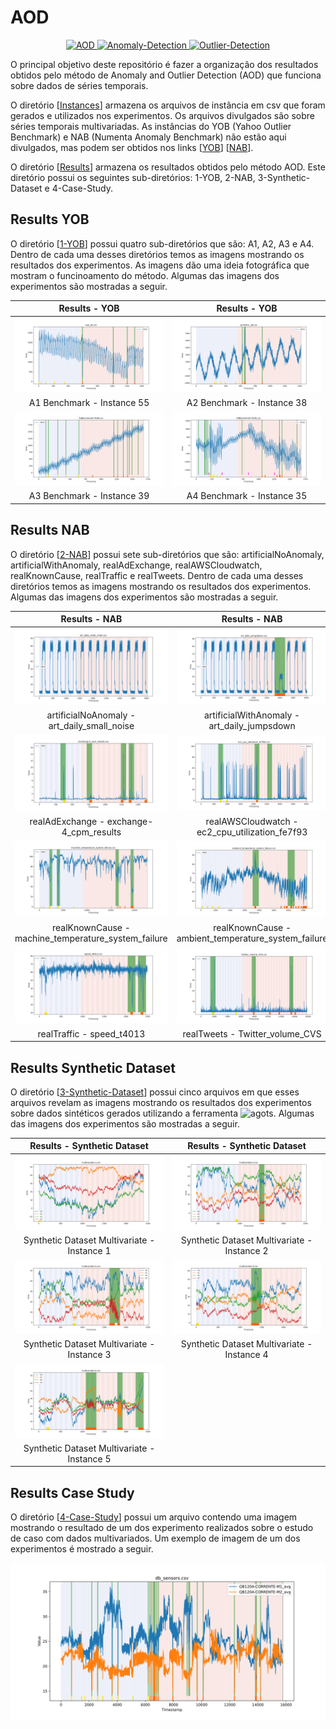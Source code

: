 # AOD

<p align="center">
  <a href="#">
    <img src="https://img.shields.io/badge/AOD-brightgreen.svg" alt="AOD">
  </a>
  <a href="#">
    <img src="https://img.shields.io/badge/Anomaly-Detection-blue.svg" alt="Anomaly-Detection">
  </a>
  <a href="#">
    <img src="https://img.shields.io/badge/Outlier-Detection-orange.svg" alt="Outlier-Detection">
  </a>
</p>

O principal objetivo deste repositório é fazer a organização dos resultados obtidos pelo método de Anomaly and Outlier Detection (AOD) que funciona sobre dados de séries temporais. 

O diretório [[Instances](./Instances/)] armazena os arquivos de instância em csv que foram gerados e utilizados nos experimentos. Os arquivos divulgados são sobre séries temporais multivariadas. As instâncias do YOB (Yahoo Outlier Benchmark) e NAB (Numenta Anomaly Benchmark) não estão aqui divulgados, mas podem ser obtidos nos links [[YOB](https://webscope.sandbox.yahoo.com/catalog.php?datatype=s\&did=70)] [[NAB](https://github.com/numenta/NAB)].

O diretório [[Results](./Results/)] armazena os resultados obtidos pelo método AOD. Este diretório possui os seguintes sub-diretórios: 1-YOB, 2-NAB, 3-Synthetic-Dataset e 4-Case-Study. 

## Results YOB

O diretório [[1-YOB](./Results/1-YOB/)] possui quatro sub-diretórios que são: A1, A2, A3 e A4. Dentro de cada uma desses diretórios temos as imagens mostrando os resultados dos experimentos. As imagens dão uma ideia fotográfica que mostram o funcinoamento do método. Algumas das imagens dos experimentos são mostradas a seguir. 

| Results - YOB                                          | Results - YOB                                          |
|:------------------------------------------------------:|:------------------------------------------------------:|
| ![](./Results/1-YOB/A1/plot-real_55.csv.svg)           | ![](./Results/1-YOB/A2/plot-synthetic_38.csv.svg)      |
| A1 Benchmark - Instance 55                             | A2 Benchmark - Instance 38                             |
| ![](./Results/1-YOB/A3/plot-A3Benchmark-TS39.csv.svg)  | ![](./Results/1-YOB/A4/plot-A4Benchmark-TS35.csv.svg)  |
| A3 Benchmark - Instance 39                             | A4 Benchmark - Instance 35                             |

## Results NAB

O diretório [[2-NAB](./Results/2-NAB/)] possui sete sub-diretórios que são: artificialNoAnomaly, artificialWithAnomaly, realAdExchange, realAWSCloudwatch, realKnownCause, realTraffic e realTweets. Dentro de cada uma desses diretórios temos as imagens mostrando os resultados dos experimentos. Algumas das imagens dos experimentos são mostradas a seguir. 

| Results - NAB                                             | Results - NAB                                                   |
|:---------------------------------------------------------:|:---------------------------------------------------------------:|
| ![](./Results/2-NAB/artificialNoAnomaly/plot-art_daily_small_noise.csv.svg) | ![](./Results/2-NAB/artificialWithAnomaly/plot-art_daily_jumpsdown.csv.svg) |
| artificialNoAnomaly - art_daily_small_noise               | artificialWithAnomaly - art_daily_jumpsdown                     |
| ![](./Results/2-NAB/realAdExchange/plot-exchange-4_cpm_results.csv.svg) | ![](./Results/2-NAB/realAWSCloudwatch/plot-ec2_cpu_utilization_fe7f93.csv.svg) |
| realAdExchange - exchange-4_cpm_results                   | realAWSCloudwatch - ec2_cpu_utilization_fe7f93                  |
| ![](./Results/2-NAB/realKnownCause/plot-machine_temperature_system_failure.csv.svg)  | ![](./Results/2-NAB/realKnownCause/plot-ambient_temperature_system_failure.csv.svg)  |
| realKnownCause - machine_temperature_system_failure       | realKnownCause - ambient_temperature_system_failure             |
| ![](./Results/2-NAB/realTraffic/plot-speed_t4013.csv.svg) | ![](./Results/2-NAB/realTweets/plot-Twitter_volume_CVS.csv.svg) |
| realTraffic - speed_t4013                                 | realTweets - Twitter_volume_CVS                                 |

## Results Synthetic Dataset

O diretório [[3-Synthetic-Dataset](./Results/3-Synthetic-Dataset/)] possui cinco arquivos em que esses arquivos revelam as imagens mostrando os resultados dos experimentos sobre dados sintéticos gerados utilizando a ferramenta ![agots](https://github.com/KDD-OpenSource/agots). Algumas das imagens dos experimentos são mostradas a seguir. 

| Results - Synthetic Dataset                                    | Results - Synthetic Dataset                                    |
|:--------------------------------------------------------------:|:--------------------------------------------------------------:|
| ![](./Results/3-Synthetic-Dataset/plot-multivariate-1.csv.svg) | ![](./Results/3-Synthetic-Dataset/plot-multivariate-2.csv.svg) |
| Synthetic Dataset Multivariate - Instance 1                    | Synthetic Dataset Multivariate - Instance 2                    |
| ![](./Results/3-Synthetic-Dataset/plot-multivariate-3.csv.svg) | ![](./Results/3-Synthetic-Dataset/plot-multivariate-4.csv.svg) |
| Synthetic Dataset Multivariate - Instance 3                    | Synthetic Dataset Multivariate - Instance 4                    |
| ![](./Results/3-Synthetic-Dataset/plot-multivariate-5.csv.svg) |                                                                |
| Synthetic Dataset Multivariate - Instance 5                    |                                                                |

## Results Case Study

O diretório [[4-Case-Study](./Results/4-Case-Study/)] possui um arquivo contendo uma imagem mostrando o resultado de um dos experimento realizados sobre o estudo de caso com dados multivariados. Um exemplo de imagem de um dos experimentos é mostrado a seguir. 

![](./Results/4-Case-Study/plot-db_sensors.csv.svg)
